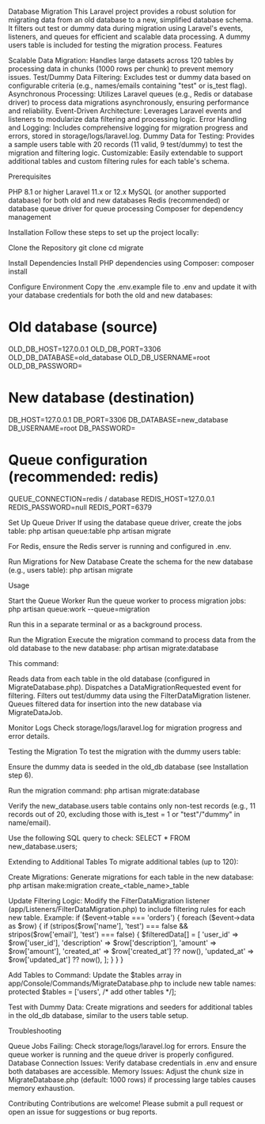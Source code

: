 Database Migration
This Laravel project provides a robust solution for migrating data from an old database to a new, simplified database schema. It filters out test or dummy data during migration using Laravel's events, listeners, and queues for efficient and scalable data processing. A dummy users table is included for testing the migration process.
Features

Scalable Data Migration: Handles large datasets across 120 tables by processing data in chunks (1000 rows per chunk) to prevent memory issues.
Test/Dummy Data Filtering: Excludes test or dummy data based on configurable criteria (e.g., names/emails containing "test" or is_test flag).
Asynchronous Processing: Utilizes Laravel queues (e.g., Redis or database driver) to process data migrations asynchronously, ensuring performance and reliability.
Event-Driven Architecture: Leverages Laravel events and listeners to modularize data filtering and processing logic.
Error Handling and Logging: Includes comprehensive logging for migration progress and errors, stored in storage/logs/laravel.log.
Dummy Data for Testing: Provides a sample users table with 20 records (11 valid, 9 test/dummy) to test the migration and filtering logic.
Customizable: Easily extendable to support additional tables and custom filtering rules for each table's schema.

Prerequisites

PHP 8.1 or higher
Laravel 11.x or 12.x
MySQL (or another supported database) for both old and new databases
Redis (recommended) or database queue driver for queue processing
Composer for dependency management

Installation
Follow these steps to set up the project locally:

Clone the Repository
git clone <repository-url>
cd migrate


Install Dependencies
Install PHP dependencies using Composer:
composer install


Configure Environment
Copy the .env.example file to .env and update it with your database credentials for both the old and new databases:
# Old database (source)
OLD_DB_HOST=127.0.0.1
OLD_DB_PORT=3306
OLD_DB_DATABASE=old_database
OLD_DB_USERNAME=root
OLD_DB_PASSWORD=

# New database (destination)
DB_HOST=127.0.0.1
DB_PORT=3306
DB_DATABASE=new_database
DB_USERNAME=root
DB_PASSWORD=

# Queue configuration (recommended: redis)
QUEUE_CONNECTION=redis / database
REDIS_HOST=127.0.0.1
REDIS_PASSWORD=null
REDIS_PORT=6379


Set Up Queue Driver
If using the database queue driver, create the jobs table:
php artisan queue:table
php artisan migrate

For Redis, ensure the Redis server is running and configured in .env.

Run Migrations for New Database
Create the schema for the new database (e.g., users table):
php artisan migrate



Usage

Start the Queue Worker
Run the queue worker to process migration jobs:
php artisan queue:work --queue=migration

Run this in a separate terminal or as a background process.

Run the Migration
Execute the migration command to process data from the old database to the new database:
php artisan migrate:database

This command:

Reads data from each table in the old database (configured in MigrateDatabase.php).
Dispatches a DataMigrationRequested event for filtering.
Filters out test/dummy data using the FilterDataMigration listener.
Queues filtered data for insertion into the new database via MigrateDataJob.


Monitor Logs
Check storage/logs/laravel.log for migration progress and error details.


Testing the Migration
To test the migration with the dummy users table:

Ensure the dummy data is seeded in the old_db database (see Installation step 6).

Run the migration command:
php artisan migrate:database


Verify the new_database.users table contains only non-test records (e.g., 11 records out of 20, excluding those with is_test = 1 or "test"/"dummy" in name/email).


Use the following SQL query to check:
SELECT * FROM new_database.users;

Extending to Additional Tables
To migrate additional tables (up to 120):

Create Migrations: Generate migrations for each table in the new database:
php artisan make:migration create_<table_name>_table


Update Filtering Logic: Modify the FilterDataMigration listener (app/Listeners/FilterDataMigration.php) to include filtering rules for each new table. Example:
if ($event->table === 'orders') {
    foreach ($event->data as $row) {
        if (stripos($row['name'], 'test') === false && stripos($row['email'], 'test') === false) {
            $filteredData[] = [
                'user_id' => $row['user_id'],
                'description' => $row['description'],
                'amount' => $row['amount'],
                'created_at' => $row['created_at'] ?? now(),
                'updated_at' => $row['updated_at'] ?? now(),
            ];
        }
    }
}


Add Tables to Command: Update the $tables array in app/Console/Commands/MigrateDatabase.php to include new table names:
protected $tables = ['users',  /* add other tables */];


Test with Dummy Data: Create migrations and seeders for additional tables in the old_db database, similar to the users table setup.


Troubleshooting

Queue Jobs Failing: Check storage/logs/laravel.log for errors. Ensure the queue worker is running and the queue driver is properly configured.
Database Connection Issues: Verify database credentials in .env and ensure both databases are accessible.
Memory Issues: Adjust the chunk size in MigrateDatabase.php (default: 1000 rows) if processing large tables causes memory exhaustion.

Contributing
Contributions are welcome! Please submit a pull request or open an issue for suggestions or bug reports.
